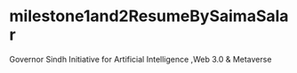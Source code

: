 # milestone1and2ResumeBySaimaSalar
Governor Sindh Initiative for Artificial Intelligence ,Web 3.0 &amp; Metaverse
